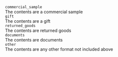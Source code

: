 <div class="property">
    <div class="name"><code>commercial_sample</code></div>
    <div class="description">The contents are a commercial sample
</div>
</div>
<div class="property">
    <div class="name"><code>gift</code></div>
    <div class="description">The contents are a gift</div>
</div>
<div class="property">
    <div class="name"><code>returned_goods</code></div>
    <div class="description">The contents are returned goods</div>
</div>
<div class="property">
    <div class="name"><code>documents</code></div>
    <div class="description">The contents are documents</div>
</div>
<div class="property">
    <div class="name"><code>other</code></div>
    <div class="description">The contents are any other format not included above</div>
</div>